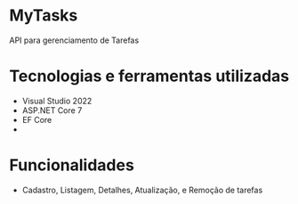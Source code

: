 # MyTasks
API para gerenciamento de Tarefas

# Tecnologias e ferramentas utilizadas
- Visual Studio 2022
- ASP.NET Core 7
- EF Core
- 
# Funcionalidades
- Cadastro, Listagem, Detalhes, Atualização, e Remoção de tarefas
